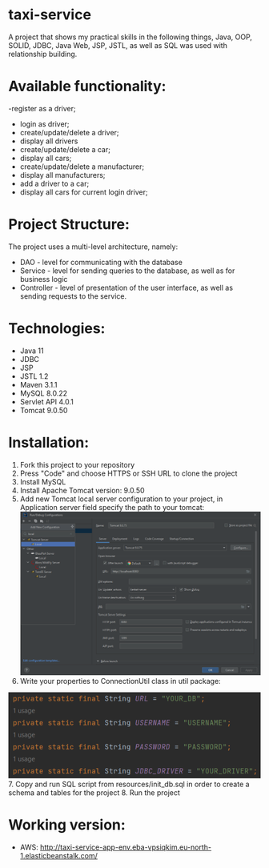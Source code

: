 ﻿# taxi-service
A project that shows my practical skills in the following things, Java, OOP, SOLID, JDBC, Java Web, JSP, JSTL, as well as SQL was used with relationship building.
# Available functionality:
-register as a driver;
- login as driver;
- create/update/delete a driver;
- display all drivers
- create/update/delete a car;
- display all cars;
- create/update/delete a manufacturer;
- display all manufacturers;
- add a driver to a car;
- display all cars for current login driver;
# Project Structure:
The project uses a multi-level architecture, namely:
- DAO - level for communicating with the database
- Service - level for sending queries to the database, as well as for business logic
- Controller - level of presentation of the user interface, as well as sending requests to the service.
# Technologies:
- Java 11
- JDBC
- JSP
- JSTL 1.2
- Maven 3.1.1
- MySQL 8.0.22
- Servlet API 4.0.1
- Tomcat 9.0.50
# Installation:
1. Fork this project to your repository
2. Press "Code" and choose HTTPS or SSH URL to clone the project
3. Install MySQL
4. Install Apache Tomcat version: 9.0.50
5. Add new Tomcat local server configuration to your project, in Application server field specify the path to your tomcat:
![img_5.png](img_5.png)
6. Write your properties to ConnectionUtil class in util package:

![img_2.png](img_2.png)
7. Copy and run SQL script from resources/init_db.sql in order to create a schema and tables for the project
8. Run the project
# Working version:
- AWS: http://taxi-service-app-env.eba-vpsiqkim.eu-north-1.elasticbeanstalk.com/
